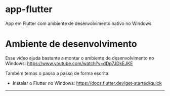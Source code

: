 # app-flutter
App em Flutter com ambiente de desenvolvimento nativo no Windows


# Ambiente de desenvolvimento
Esse vídeo ajuda bastante a montar o ambiente de desenvolvimento no Windows: https://www.youtube.com/watch?v=dDp7JDkEJKE

Também temos o passo a passo de forma escrita:

* Instalar o Flutter no Windows: https://docs.flutter.dev/get-started/quick

---



